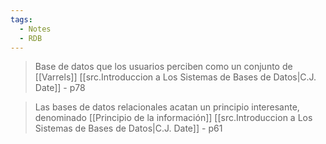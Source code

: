 ```yaml
---
tags:
  - Notes
  - RDB
---
```

>Base de datos que los usuarios perciben como un conjunto de [[Varrels]]
>[[src.Introduccion a Los Sistemas de Bases de Datos|C.J. Date]] - p78

>Las bases de datos relacionales acatan un principio interesante, denominado [[Principio de la información]]
>[[src.Introduccion a Los Sistemas de Bases de Datos|C.J. Date]] - p61



